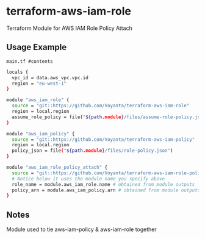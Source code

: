 # terraform-aws-iam-role
Terraform Module for AWS IAM Role Policy Attach

## Usage Example

`main.tf #contents`

```bash
locals {
  vpc_id = data.aws_vpc.vpc.id
  region = "eu-west-1"
}

module "aws_iam_role" {
  source = "git::https://github.com/Voyanta/terraform-aws-iam-role"
  region = local.region
  assume_role_policy = file("${path.module}/files/assume-role-policy.json")
}

module "aws_iam_policy" {
  source = "git::https://github.com/Voyanta/terraform-aws-iam-policy"
  region = local.region
  policy_json = file("${path.module}/files/role-policy.json")
}

module "aws_iam_role_policy_attach" {
  source = "git::https://github.com/Voyanta/terraform-aws-iam-role-policy-attach"
  # Notice below it uses the module name you specify above
  role_name = module.aws_iam_role.name # obtained from module outputs
  policy_arn = module.aws_iam_policy.arn # obtained from module outputs
}

```

## Notes

Module used to tie aws-iam-policy & aws-iam-role together
